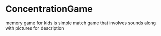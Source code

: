 # ConcentrationGame
memory game for kids is simple match game that involves sounds along with pictures for description
